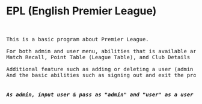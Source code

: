 # EPL (English Premier League)

<!--to disable html tags and show it in the text, use ```html (triple ``` and html) -->
<pre>
<div class="container">
<div class="wrap">
This is a basic program about Premier League.

For both admin and user menu, abilities that is available are Match Entry,
Match Recall, Point Table (League Table), and Club Details

Additional feature such as adding or deleting a user (admin only)
And the basic abilities such as signing out and exit the program.

<h5><i>As admin, input user & pass as "<b>admin</b>" and "<b>user</b>" as a user</i></h>
</div>
</div>
</pre>